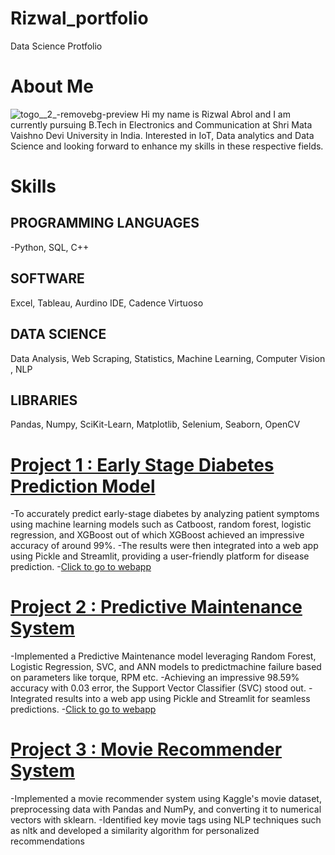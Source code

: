 # Rizwal_portfolio
Data Science Protfolio

# About Me
![togo__2_-removebg-preview](https://github.com/Rizwal/Rizwal_portfolio/assets/87907843/5a929c43-0376-467b-b0de-910184fb9a8c)
Hi my name is Rizwal Abrol and I am currently pursuing B.Tech in Electronics and Communication at Shri Mata Vaishno Devi University in India. Interested in IoT, Data analytics and Data Science and looking forward to enhance my skills in these respective fields.

# Skills
## PROGRAMMING LANGUAGES 
-Python, SQL, C++

## SOFTWARE 
Excel, Tableau, Aurdino IDE, Cadence Virtuoso

## DATA SCIENCE 
Data Analysis, Web Scraping, Statistics, Machine Learning, Computer Vision , NLP

## LIBRARIES 
Pandas, Numpy, SciKit-Learn, Matplotlib, Selenium, Seaborn, OpenCV

# [Project 1 : Early Stage Diabetes Prediction Model](https://github.com/Rizwal/Early-Stage-Diabetes-Prediction)
-To accurately predict early-stage diabetes by analyzing patient symptoms using machine learning models such as Catboost, random forest, logistic regression, and XGBoost out of which XGBoost achieved an impressive accuracy of around 99%.
-The results were then integrated into a web app using Pickle and Streamlit, providing a user-friendly platform for disease prediction. 
-[Click to go to webapp](https://early-stage-diabetes-prediction.streamlit.app/)
 
# [Project 2 : Predictive Maintenance System](https://github.com/Rizwal/Predictive_Maintenance_Model)
-Implemented a Predictive Maintenance model leveraging Random Forest, Logistic Regression, SVC, and ANN models to predictmachine failure based on parameters like torque, RPM etc. 
-Achieving an impressive 98.59% accuracy with 0.03 error, the Support Vector Classifier (SVC) stood out.
-Integrated results into a web app using Pickle and Streamlit for seamless predictions.
-[Click to go to webapp](https://predictivemaintainencemodel.streamlit.app/)

# [Project 3 : Movie Recommender System](https://github.com/Rizwal/Movie-Recommender-System)
-Implemented a movie recommender system using Kaggle's movie dataset, preprocessing data with Pandas and NumPy, and converting it to numerical vectors with sklearn. 
-Identified key movie tags using NLP techniques such as nltk and developed a similarity algorithm for personalized recommendations

